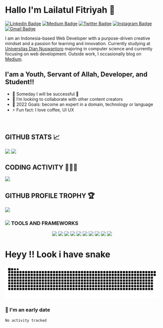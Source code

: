 # Hallo I'm Lailatul Fitriyah 👋

[![Linkedin Badge](https://img.shields.io/badge/LailatulFitriyah-blue?style=for-the-badge&logo=Linkedin&logoColor=white&link=https://www.linkedin.com/in/lailatul-fitriyah-5964611a7/)](https://www.linkedin.com/in/lailatul-fitriyah-5964611a7/)
[![Medium Badge](https://img.shields.io/badge/@fitringer612-000000?style=for-the-badge&labelColor=000000&logo=Medium&link=https://medium.com/@fitringer612)](https://medium.com/@fitringer612)
[![Twitter Badge](https://img.shields.io/badge/@fitringer612-1ca0f1?style=for-the-badge&labelColor=1ca0f1&logo=twitter&logoColor=white&link=https://twitter.com/fitringer612)](https://twitter.com/fitringer612)
[![Instagram Badge](https://img.shields.io/badge/@fitrifff_-purple?style=for-the-badge&logo=instagram&logoColor=white&link=https://www.instagram.com/fitrifff_/)](https://www.instagram.com/fitrifff_/)
[![Gmail Badge](https://img.shields.io/badge/-fitringer612@gmail.com-c14438?style=for-the-badge&logo=Gmail&logoColor=white&link=mailto:fitringer612@gmail.com)](mailto:fitringer612@gmail.com)


I am an Indonesia-based Web Developer with a purpose-driven creative mindset and a passion for learning and innovation.
Currently studying at [Universitas Dian Nuswantoro](https://dinus.ac.id/) majoring in computer science and currently focusing on web development.
Outside work, I occasionally blog on [Medium](https://medium.com/@fitringer612).


<!-- <img align="right" src="https://media.giphy.com/media/BFDYVDaCi4X5oupjWP/giphy.gif"> -->

<!-- <div style="width:100%;height:0;padding-bottom:56%;position:relative;"><iframe src="https://giphy.com/embed/ZapH43gBVQWNCTbuc6" width="100%" height="100%" style="position:absolute" frameBorder="0" class="giphy-embed" allowFullScreen></iframe></div><p><a href="https://giphy.com/gifs/ZapH43gBVQWNCTbuc6">via GIPHY</a></p> -->

## I'am a Youth, Servant of Allah, Developer, and Student!!


- 🌱 Someday I will be successful 🤣
- 👯 I’m looking to collaborate with other content creators
- 🥅 2022 Goals: become an expert in a domain, technology or language
- ⚡ Fun fact: I love coffee, UI UX

<br>

## GITHUB STATS 📈
<p>
  <tr>
    
<td><img src="https://github-readme-stats.vercel.app/api?username=LailatulFitriyah&show_icons=true&hide_border=true&theme=radical&layout=compact" /></td>
  <td><img src="https://github-readme-stats.vercel.app/api/top-langs/?username=SyifaAinnur&&layout=compact&langs_count=8&theme=radical&hide_border=true" height="195"/></td>
  </tr>
</p>


## CODING ACTIVITY 👨🏻‍💻
<p>
  <img src="https://github-readme-stats.vercel.app/api/wakatime?username=SyifaAinnur&layout=compact&theme=chartreuse-dark&hide_border=true&v=2" />
</p>


## GITHUB PROFILE TROPHY 🏆
<p>
  <img src="https://github-profile-trophy.vercel.app/?username=SyifaAinnur&margin-w=25&margin-h=25&column=10&theme=darkhub" />    
</p>

### <img src="https://raw.githubusercontent.com/alexnaiman/alexnaiman/master/resources/pickaxe.png" width="40px" /> TOOLS AND FRAMEWORKS
<p align="center">
<img src="https://raw.githubusercontent.com/alexnaiman/alexnaiman/master/resources/dev/csharp.svg" height="35px" style="vertical-align:top margin:6px 4px" />
        <img src="https://raw.githubusercontent.com/alexnaiman/alexnaiman/master/resources/dev/css3.svg" height="35px" style="vertical-align:top margin:6px 4px" />
       <img src="https://raw.githubusercontent.com/alexnaiman/alexnaiman/master/resources/dev/gamedev.svg" height="35px" style="vertical-align:top margin:6px 4px" />
          <img src="https://raw.githubusercontent.com/alexnaiman/alexnaiman/master/resources/dev/html.svg" height="35px" style="vertical-align:top margin:6px 4px" />
            <img src="https://raw.githubusercontent.com/alexnaiman/alexnaiman/master/resources/dev/js.svg" height="35px" style="vertical-align:top margin:6px 4px" />
           <img src="https://raw.githubusercontent.com/alexnaiman/alexnaiman/master/resources/dev/mobile.svg" height="35px" style="vertical-align:top margin:6px 4px" />
               <img src="https://raw.githubusercontent.com/alexnaiman/alexnaiman/master/resources/dev/react_native.svg" height="35px" style="vertical-align:top margin:6px 4px"/>
               <img src="https://raw.githubusercontent.com/alexnaiman/alexnaiman/master/resources/dev/react.svg" height="35px" style="vertical-align:top margin:6px 4px"/>
                            <img src="https://raw.githubusercontent.com/alexnaiman/alexnaiman/master/resources/dev/unity.svg" height="35px" style="vertical-align:top margin:6px 4px"/>
             <img src="https://raw.githubusercontent.com/alexnaiman/alexnaiman/master/resources/dev/visualstudio_code.svg" height="35px" style="vertical-align:top margin:6px 4px"/>
             
</p>

# Heyy !! Look i have snake

<img src="https://github.com/SyifaAinnur/SyifaAinnur/blob/output/github-contribution-grid-snake.svg">

### 📅 I'm an early date

<!--START_SECTION:waka-->

```text
No activity tracked
```

<!--END_SECTION:waka-->




[twitter]: https://twitter.com/fitringer612
[instagram]: https://www.instagram.com/fitrifff_
[linkedin]: https://www.linkedin.com/in/lailatul-fitriyah-5964611a7/
[webdevplaylist]: https://github.com/fitri612/fitri612
